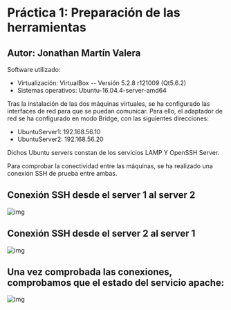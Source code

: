 # Práctica 1: Preparación de las herramientas
## Autor: Jonathan Martín Valera

Software utilizado:  

- Virtualización: VirtualBox -- Versión 5.2.8 r121009 (Qt5.6.2)
- Sistemas operativos: Ubuntu-16.04.4-server-amd64


Tras la instalación de las dos máquinas virtuales, se ha configurado las interfaces de red para que se puedan comunicar. Para ello, el adaptador de red se ha configurado en modo Bridge, con las siguientes direcciones:

- UbuntuServer1: 192.168.56.10
- UbuntuServer2: 192.168.56.20

Dichos Ubuntu servers constan de los servicios LAMP Y OpenSSH Server.

Para comprobar la conectividad entre las máquinas, se ha realizado una conexión SSH de prueba entre ambas.

**Conexión SSH desde el server 1 al server 2**
---
![img](https://github.com/jmv74211/SWAP/blob/master/P1/Im%C3%A1genes/ssh.jpg)

**Conexión SSH desde el server 2 al server 1**
---
![img](https://github.com/jmv74211/SWAP/blob/master/P1/Im%C3%A1genes/ssh2.jpg)

Una vez comprobada las conexiones, comprobamos que el estado del servicio apache:
---
![img](https://github.com/jmv74211/SWAP/blob/master/P1/Im%C3%A1genes/apacheServerStatus.jpg)

